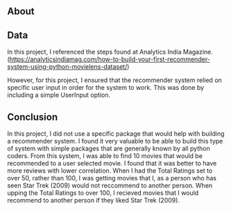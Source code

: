 ## About

## Data
In this project, I referenced the steps found at Analytics India Magazine. (https://analyticsindiamag.com/how-to-build-your-first-recommender-system-using-python-movielens-dataset/)

However, for this project, I ensured that the recommender system relied on specific user input in order for the system to work. This was done by including a simple UserInput option.

## Conclusion
In this project, I did not use a specific package that would help with building a recommender system. I found it very valuable to be able to build this type of system with simple packages that are generally known by all python coders. From this system, I was able to find 10 movies that would be recommended to a user selected movie. I found that it was better to have more reviews with lower correlation. When I had the Total Ratings set to over 50, rather than 100, I was getting movies that I, as a person who has seen Star Trek (2009) would not reccommend to another person. When upping the Total Ratings to over 100, I recieved movies that I would recommend to another person if they liked Star Trek (2009).
